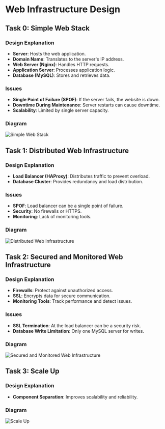 # Web Infrastructure Design

## Task 0: Simple Web Stack

### Design Explanation
- **Server**: Hosts the web application.
- **Domain Name**: Translates to the server's IP address.
- **Web Server (Nginx)**: Handles HTTP requests.
- **Application Server**: Processes application logic.
- **Database (MySQL)**: Stores and retrieves data.

### Issues
- **Single Point of Failure (SPOF)**: If the server fails, the website is down.
- **Downtime During Maintenance**: Server restarts can cause downtime.
- **Scalability**: Limited by single server capacity.

### Diagram
![Simple Web Stack](https://i.imgur.com/zc5BbCy.png)

## Task 1: Distributed Web Infrastructure

### Design Explanation
- **Load Balancer (HAProxy)**: Distributes traffic to prevent overload.
- **Database Cluster**: Provides redundancy and load distribution.

### Issues
- **SPOF**: Load balancer can be a single point of failure.
- **Security**: No firewalls or HTTPS.
- **Monitoring**: Lack of monitoring tools.

### Diagram
![Distributed Web Infrastructure](https://i.imgur.com/V4nrGr3.png)

## Task 2: Secured and Monitored Web Infrastructure

### Design Explanation
- **Firewalls**: Protect against unauthorized access.
- **SSL**: Encrypts data for secure communication.
- **Monitoring Tools**: Track performance and detect issues.

### Issues
- **SSL Termination**: At the load balancer can be a security risk.
- **Database Write Limitation**: Only one MySQL server for writes.

### Diagram
![Secured and Monitored Web Infrastructure](#)

## Task 3: Scale Up

### Design Explanation
- **Component Separation**: Improves scalability and reliability.

### Diagram
![Scale Up](#)
